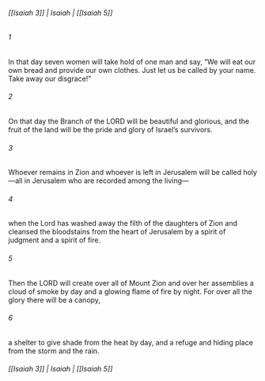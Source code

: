 ###### [[Isaiah 3]] | Isaiah | [[Isaiah 5]]

###### 1
In that day seven women will take hold of one man and say, “We will eat our own bread and provide our own clothes. Just let us be called by your name. Take away our disgrace!”
###### 2
On that day the Branch of the LORD will be beautiful and glorious, and the fruit of the land will be the pride and glory of Israel’s survivors.
###### 3
Whoever remains in Zion and whoever is left in Jerusalem will be called holy—all in Jerusalem who are recorded among the living—
###### 4
when the Lord has washed away the filth of the daughters of Zion and cleansed the bloodstains from the heart of Jerusalem by a spirit of judgment and a spirit of fire.
###### 5
Then the LORD will create over all of Mount Zion and over her assemblies a cloud of smoke by day and a glowing flame of fire by night. For over all the glory there will be a canopy,
###### 6
a shelter to give shade from the heat by day, and a refuge and hiding place from the storm and the rain.

###### [[Isaiah 3]] | Isaiah | [[Isaiah 5]]
